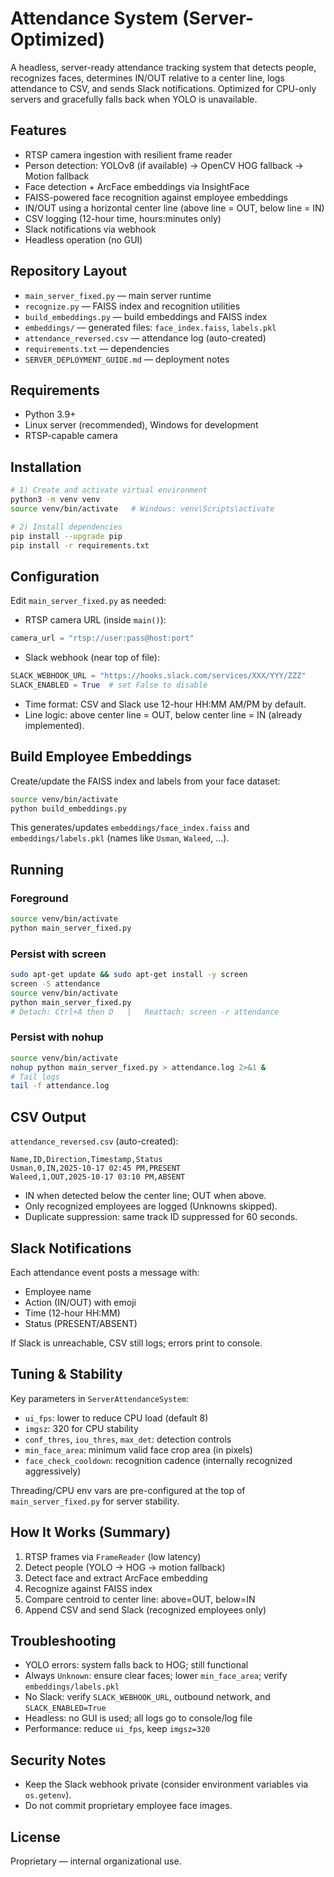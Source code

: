# Attendance System (Server-Optimized)

A headless, server-ready attendance tracking system that detects people, recognizes faces, determines IN/OUT relative to a center line, logs attendance to CSV, and sends Slack notifications. Optimized for CPU-only servers and gracefully falls back when YOLO is unavailable.

## Features
- RTSP camera ingestion with resilient frame reader
- Person detection: YOLOv8 (if available) → OpenCV HOG fallback → Motion fallback
- Face detection + ArcFace embeddings via InsightFace
- FAISS-powered face recognition against employee embeddings
- IN/OUT using a horizontal center line (above line = OUT, below line = IN)
- CSV logging (12-hour time, hours:minutes only)
- Slack notifications via webhook
- Headless operation (no GUI)

## Repository Layout
- `main_server_fixed.py` — main server runtime
- `recognize.py` — FAISS index and recognition utilities
- `build_embeddings.py` — build embeddings and FAISS index
- `embeddings/` — generated files: `face_index.faiss`, `labels.pkl`
- `attendance_reversed.csv` — attendance log (auto-created)
- `requirements.txt` — dependencies
- `SERVER_DEPLOYMENT_GUIDE.md` — deployment notes

## Requirements
- Python 3.9+
- Linux server (recommended), Windows for development
- RTSP-capable camera

## Installation
```bash
# 1) Create and activate virtual environment
python3 -m venv venv
source venv/bin/activate   # Windows: venv\Scripts\activate

# 2) Install dependencies
pip install --upgrade pip
pip install -r requirements.txt
```

## Configuration
Edit `main_server_fixed.py` as needed:

- RTSP camera URL (inside `main()`):
```python
camera_url = "rtsp://user:pass@host:port"
```

- Slack webhook (near top of file):
```python
SLACK_WEBHOOK_URL = "https://hooks.slack.com/services/XXX/YYY/ZZZ"
SLACK_ENABLED = True  # set False to disable
```

- Time format: CSV and Slack use 12-hour HH:MM AM/PM by default.
- Line logic: above center line = OUT, below center line = IN (already implemented).

## Build Employee Embeddings
Create/update the FAISS index and labels from your face dataset:
```bash
source venv/bin/activate
python build_embeddings.py
```
This generates/updates `embeddings/face_index.faiss` and `embeddings/labels.pkl` (names like `Usman`, `Waleed`, ...).

## Running
### Foreground
```bash
source venv/bin/activate
python main_server_fixed.py
```

### Persist with screen
```bash
sudo apt-get update && sudo apt-get install -y screen
screen -S attendance
source venv/bin/activate
python main_server_fixed.py
# Detach: Ctrl+A then D   |   Reattach: screen -r attendance
```

### Persist with nohup
```bash
source venv/bin/activate
nohup python main_server_fixed.py > attendance.log 2>&1 &
# Tail logs
tail -f attendance.log
```

## CSV Output
`attendance_reversed.csv` (auto-created):
```
Name,ID,Direction,Timestamp,Status
Usman,0,IN,2025-10-17 02:45 PM,PRESENT
Waleed,1,OUT,2025-10-17 03:10 PM,ABSENT
```
- IN when detected below the center line; OUT when above.
- Only recognized employees are logged (Unknowns skipped).
- Duplicate suppression: same track ID suppressed for 60 seconds.

## Slack Notifications
Each attendance event posts a message with:
- Employee name
- Action (IN/OUT) with emoji
- Time (12-hour HH:MM)
- Status (PRESENT/ABSENT)

If Slack is unreachable, CSV still logs; errors print to console.

## Tuning & Stability
Key parameters in `ServerAttendanceSystem`:
- `ui_fps`: lower to reduce CPU load (default 8)
- `imgsz`: 320 for CPU stability
- `conf_thres`, `iou_thres`, `max_det`: detection controls
- `min_face_area`: minimum valid face crop area (in pixels)
- `face_check_cooldown`: recognition cadence (internally recognized aggressively)

Threading/CPU env vars are pre-configured at the top of `main_server_fixed.py` for server stability.

## How It Works (Summary)
1. RTSP frames via `FrameReader` (low latency)
2. Detect people (YOLO → HOG → motion fallback)
3. Detect face and extract ArcFace embedding
4. Recognize against FAISS index
5. Compare centroid to center line: above=OUT, below=IN
6. Append CSV and send Slack (recognized employees only)

## Troubleshooting
- YOLO errors: system falls back to HOG; still functional
- Always `Unknown`: ensure clear faces; lower `min_face_area`; verify `embeddings/labels.pkl`
- No Slack: verify `SLACK_WEBHOOK_URL`, outbound network, and `SLACK_ENABLED=True`
- Headless: no GUI is used; all logs go to console/log file
- Performance: reduce `ui_fps`, keep `imgsz=320`

## Security Notes
- Keep the Slack webhook private (consider environment variables via `os.getenv`).
- Do not commit proprietary employee face images.

## License
Proprietary — internal organizational use.
